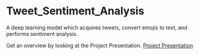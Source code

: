 # Tweet_Sentiment_Analysis
A deep learning model which acquires tweets, convert emojis to text, and performs sentiment analysis.

Get an overview by looking at the Project Presentation.
[Project Presentation](Project_Presentation.pptx)
